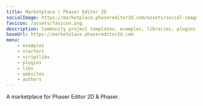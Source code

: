 ```yaml
---
title: Marketplace | Phaser Editor 2D
socialImage: https://marketplace.phasereditor2d.com/assets/social-image.jpg
favicon: /assets/favicon.png
description: Community project templates, examples, libraries, plugins, assets, tutorials.
baseUrl: https://marketplace.phasereditor2d.com
menu:
    - examples
    - starters
    - scriptlibs
    - plugins
    - libs
    - websites
    - authors
---
```


A marketplace for Phaser Editor 2D & Phaser.